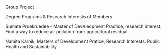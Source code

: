 Group Project

Degree Programs & Research Interests of Members

Sumate Pruekruedee - Master of Develeopment Practice, research interest: Find a way to reduce air pollution from agricultural residual. 

Namita Karnik, Masters of Development Pratice, Research Interests: Public Health and Sustainability
